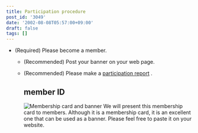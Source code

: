 ```yaml
---
title: Participation procedure
post_id: '3049'
date: '2002-08-08T05:57:00+09:00'
draft: false
tags: []
---
```


*   (Required) Please become a member.
    *   (Recommended) Post your banner on your web page.
    *   (Recommended) Please make a [participation report](https://twitter.com/danmaq) .
        
        ## member ID
        
        ![Membership card and banner](https://danmaq.com/wp-content/uploads/2002/08/mine.png) We will present this membership card to members. Although it is a membership card, it is an excellent one that can be used as a banner. Please feel free to paste it on your website.